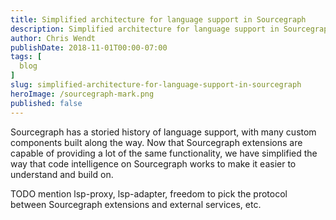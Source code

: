 ```yaml
---
title: Simplified architecture for language support in Sourcegraph
description: Simplified architecture for language support in Sourcegraph
author: Chris Wendt
publishDate: 2018-11-01T00:00-07:00
tags: [
  blog
]
slug: simplified-architecture-for-language-support-in-sourcegraph
heroImage: /sourcegraph-mark.png
published: false
---
```


Sourcegraph has a storied history of language support, with many custom components built along the way. Now that Sourcegraph extensions are capable of providing a lot of the same functionality, we have simplified the way that code intelligence on Sourcegraph works to make it easier to understand and build on.

TODO mention lsp-proxy, lsp-adapter, freedom to pick the protocol between Sourcegraph extensions and external services, etc.
